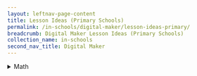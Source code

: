 ```yaml
---
layout: leftnav-page-content
title: Lesson Ideas (Primary Schools)
permalink: /in-schools/digital-maker/lesson-ideas-primary/
breadcrumb: Digital Maker Lesson Ideas (Primary Schools)
collection_name: in-schools
second_nav_title: Digital Maker
---
```

<details>
 
 <summary>Math</summary>

1. [Using micro:bit to facilitate learning of Patterns - Whole Numbers](/digital-maker-lesson-plans/primary-schools/math/nan-chiau-1/)

</details>
